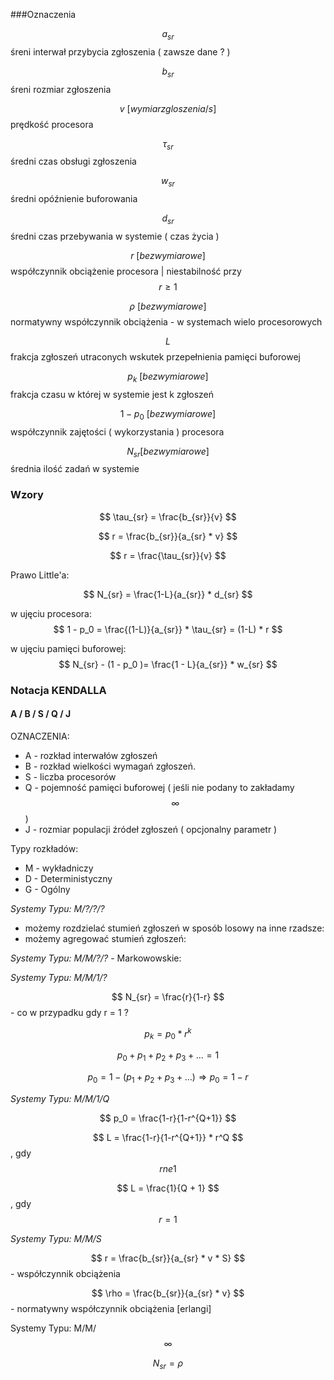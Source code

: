  

###Oznaczenia

$$ a_{sr} $$ śreni interwał przybycia zgłoszenia ( zawsze dane ? )

$$ b_{sr} $$ śreni rozmiar zgłoszenia

$$ v \ [wymiar zgloszenia/s]$$ prędkość procesora
 
$$ \tau_{sr} $$ średni czas obsługi zgłoszenia

$$ w_{sr} $$ średni opóźnienie buforowania

$$ d_{sr} $$ średni czas przebywania w systemie ( czas życia )

$$ r \ [bezwymiarowe] $$ współczynnik obciążenie procesora | niestabilność przy $$ r \ge 1 $$  

$$ \rho \ [bezwymiarowe] $$ normatywny współczynnik obciążenia - w systemach wielo procesorowych

$$ L $$ frakcja zgłoszeń utraconych wskutek przepełnienia pamięci buforowej

$$ p_k \ [bezwymiarowe] $$ frakcja czasu w której w systemie jest k zgłoszeń

$$ 1 - p_0 \ [bezwymiarowe] $$ współczynnik zajętości ( wykorzystania ) procesora

$$ N_{sr} [bezwymiarowe] $$ średnia ilość zadań w systemie

### Wzory

$$ \tau_{sr} = \frac{b_{sr}}{v} $$

$$ r = \frac{b_{sr}}{a_{sr} * v} $$

$$ r = \frac{\tau_{sr}}{v} $$

Prawo Little'a:

$$  N_{sr} = \frac{1-L}{a_{sr}} * d_{sr} $$

w ujęciu procesora: $$ 1 - p_0 = \frac{(1-L)}{a_{sr}} * \tau_{sr} = (1-L) * r $$

w ujęciu pamięci buforowej: $$  N_{sr} - (1 - p_0 )= \frac{1 - L}{a_{sr}} * w_{sr} $$

### Notacja KENDALLA

#### A / B / S / Q / J

OZNACZENIA:
* A - rozkład interwałów zgłoszeń
* B - rozkład wielkości wymagań zgłoszeń. 
* S - liczba procesorów
* Q - pojemność pamięci buforowej ( jeśli nie podany to zakładamy $$ \infty $$ )
* J - rozmiar populacji źródeł zgłoszeń ( opcjonalny parametr )

Typy rozkładów:
* M - wykładniczy
* D - Deterministyczny
* G - Ogólny

*Systemy Typu: M/?/?/?*

* możemy rozdzielać stumień zgłoszeń w sposób losowy na inne rzadsze: 
* możemy agregować stumień zgłoszeń: 

*Systemy Typu: M/M/?/?* - Markowowskie:

*Systemy Typu: M/M/1/?*
 
$$ N_{sr} = \frac{r}{1-r} $$ - co w przypadku gdy r = 1 ? 

$$ p_{k} = p_0 * r^k $$ 

$$ p_0 + p_1 + p_2 + p_3 + ... = 1 $$  

$$ p_0 = 1 - (p_1 + p_2 + p_3 + ...) \Rightarrow p_0 = 1 - r $$

*Systemy Typu: M/M/1/Q*

$$ p_0 = \frac{1-r}{1-r^{Q+1}} $$

$$ L = \frac{1-r}{1-r^{Q+1}} * r^Q $$, gdy $$ r ne 1 $$

$$ L = \frac{1}{Q + 1} $$, gdy $$ r = 1 $$

*Systemy Typu: M/M/S*

$$ r = \frac{b_{sr}}{a_{sr} * v * S} $$  - współczynnik obciążenia

$$ \rho = \frac{b_{sr}}{a_{sr} * v} $$  - normatywny współczynnik obciążenia [erlangi]

Systemy Typu: M/M/$$ \infty $$

$$ N_{sr} = \rho $$
